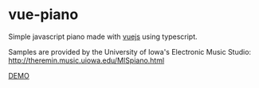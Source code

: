 # vue-piano

Simple javascript piano made with [vuejs](https://vuejs.org/) using typescript.

Samples are provided by the University of Iowa's Electronic Music Studio: http://theremin.music.uiowa.edu/MISpiano.html

[DEMO](http://toriphes.github.io/vue-piano)
